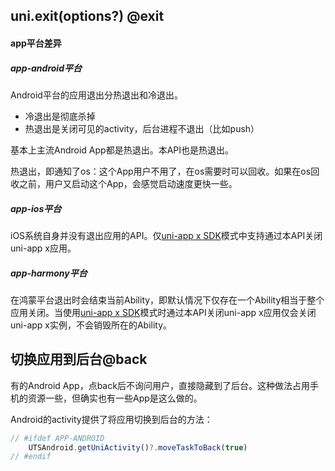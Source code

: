 ## uni.exit(options?) @exit

<!-- UTSAPIJSON.exit.description -->

<!-- UTSAPIJSON.exit.compatibility -->

#### app平台差异  

##### app-android平台  
Android平台的应用退出分热退出和冷退出。
- 冷退出是彻底杀掉
- 热退出是关闭可见的activity，后台进程不退出（比如push）

基本上主流Android App都是热退出。本API也是热退出。

热退出，即通知了os：这个App用户不用了，在os需要时可以回收。如果在os回收之前，用户又启动这个App，会感觉启动速度更快一些。

##### app-ios平台  
iOS系统自身并没有退出应用的API。仅[uni-app x SDK](../native)模式中支持通过本API关闭uni-app x应用。

##### app-harmony平台
在鸿蒙平台退出时会结束当前Ability，即默认情况下仅存在一个Ability相当于整个应用关闭。当使用[uni-app x SDK](../native)模式时通过本API关闭uni-app x应用仅会关闭uni-app x实例，不会销毁所在的Ability。


<!-- UTSAPIJSON.exit.param -->

<!-- UTSAPIJSON.exit.returnValue -->

<!-- UTSAPIJSON.exit.tutorial -->

<!-- UTSAPIJSON.exit.example -->

<!-- UTSAPIJSON.general_type.name -->

<!-- UTSAPIJSON.general_type.param -->

## 切换应用到后台@back

有的Android App，点back后不询问用户，直接隐藏到了后台。这种做法占用手机的资源一些，但确实也有一些App是这么做的。

Android的activity提供了将应用切换到后台的方法：
```ts
// #ifdef APP-ANDROID
	UTSAndroid.getUniActivity()?.moveTaskToBack(true)
// #endif
```
